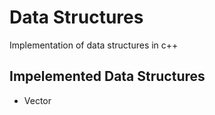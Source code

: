 # Data Structures
Implementation of data structures in c++

## Impelemented Data Structures
- Vector
